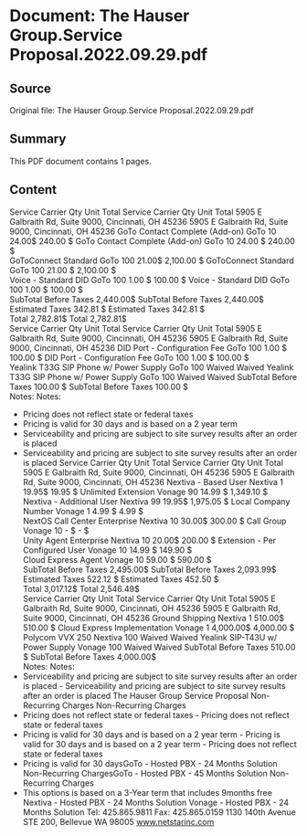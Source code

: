# Document: The Hauser Group.Service Proposal.2022.09.29.pdf

## Source
Original file: The Hauser Group.Service Proposal.2022.09.29.pdf

## Summary
This PDF document contains 1 pages.

## Content
Service Carrier Qty Unit Total Service Carrier Qty Unit Total
5905 E Galbraith Rd, Suite 9000, Cincinnati, OH 45236 5905 E Galbraith Rd, Suite 9000, Cincinnati, OH 45236
GoTo Contact Complete (Add-on) GoTo 10 24.00$      240.00 $          GoTo Contact Complete (Add-on) GoTo 10 24.00 $          240.00 $          
GoToConnect Standard GoTo 100 21.00$      2,100.00 $      GoToConnect Standard GoTo 100 21.00 $          2,100.00 $      
Voice - Standard DID GoTo 100 1.00 $        100.00 $          Voice - Standard DID GoTo 100 1.00 $            100.00 $          
SubTotal Before Taxes 2,440.00$    SubTotal Before Taxes 2,440.00$    
Estimated Taxes 342.81 $        Estimated Taxes 342.81 $        
Total 2,782.81$    Total 2,782.81$    
Service Carrier Qty Unit Total Service Carrier Qty Unit Total
5905 E Galbraith Rd, Suite 9000, Cincinnati, OH 45236 5905 E Galbraith Rd, Suite 9000, Cincinnati, OH 45236
DID Port - Configuration Fee GoTo 100 1.00 $        100.00 $          DID Port - Configuration Fee GoTo 100 1.00 $            100.00 $          
Yealink T33G SIP Phone w/ Power Supply GoTo 100 Waived Waived Yealink T33G SIP Phone w/ Power Supply GoTo 100 Waived Waived
SubTotal Before Taxes 100.00 $        SubTotal Before Taxes 100.00 $        
Notes: Notes:
 - Pricing does not reflect state or federal taxes
 - Pricing is valid for 30 days and is based on a 2 year term
 - Serviceability and pricing are subject to site survey results after an order is placed 
 - Serviceability and pricing are subject to site survey results after an order is placed 
Service Carrier Qty Unit Total Service Carrier Qty Unit Total
5905 E Galbraith Rd, Suite 9000, Cincinnati, OH 45236 5905 E Galbraith Rd, Suite 9000, Cincinnati, OH 45236
Nextiva - Based User Nextiva 1 19.95$      19.95 $            Unlimited Extension Vonage 90 14.99 $          1,349.10 $      
Nextiva - Additional User Nextiva 99 19.95$      1,975.05 $      Local Company Number Vonage 1 4.99 $            4.99 $               
NextOS Call Center Enterprise Nextiva 10 30.00$      300.00 $          Call Group Vonage 10 - $              - $                 
Unity Agent  Enterprise Nextiva 10 20.00$      200.00 $          Extension - Per Configured User Vonage 10 14.99 $          149.90 $          
Cloud Express Agent Vonage 10 59.00 $          590.00 $          
SubTotal Before Taxes 2,495.00$    SubTotal Before Taxes 2,093.99$    
Estimated Taxes 522.12 $        Estimated Taxes 452.50 $        
Total 3,017.12$    Total 2,546.49$    
Service Carrier Qty Unit Total Service Carrier Qty Unit Total
5905 E Galbraith Rd, Suite 9000, Cincinnati, OH 45236 5905 E Galbraith Rd, Suite 9000, Cincinnati, OH 45236
Ground Shipping Nextiva 1 510.00$   510.00 $          Cloud Express Implementation Vonage 1 4,000.00$    4,000.00 $      
Polycom VVX 250 Nextiva 100 Waived Waived Yealink SIP-T43U w/ Power Supply Vonage 100 Waived Waived
SubTotal Before Taxes 510.00 $        SubTotal Before Taxes 4,000.00$    
Notes: Notes:
 - Serviceability and pricing are subject to site survey results after an order is placed  - Serviceability and pricing are subject to site survey results after an order is placed The Hauser Group
Service Proposal
Non-Recurring Charges Non-Recurring Charges
 - Pricing does not reflect state or federal taxes  - Pricing does not reflect state or federal taxes
 - Pricing is valid for 30 days and is based on a 2 year term  - Pricing is valid for 30 days and is based on a 2 year term - Pricing does not reflect state or federal taxes
 - Pricing is valid for 30 daysGoTo - Hosted PBX - 24 Months Solution
Non-Recurring ChargesGoTo - Hosted PBX - 45 Months Solution
Non-Recurring Charges
 - This options is based on a 3-Year term that includes 9months free
Nextiva - Hosted PBX - 24 Months Solution Vonage - Hosted PBX - 24 Months Solution
Tel: 425.865.9811     Fax:  425.865.0159    1130 140th Avenue STE 200, Bellevue WA 98005
www.netstarinc.com

